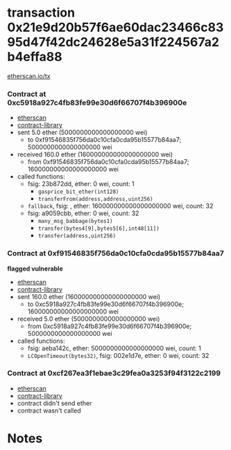 # transaction 0x21e9d20b57f6ae60dac23466c8395d47f42dc24628e5a31f224567a2b4effa88

[etherscan.io/tx](https://etherscan.io/tx/0x21e9d20b57f6ae60dac23466c8395d47f42dc24628e5a31f224567a2b4effa88)


### Contract at 0xc5918a927c4fb83fe99e30d6f66707f4b396900e

* [etherscan](https://etherscan.io/address/0xc5918a927c4fb83fe99e30d6f66707f4b396900e)
* [contract-library](https://contract-library.com/contracts/Ethereum/c5918a927c4fb83fe99e30d6f66707f4b396900e)
* sent 5.0 ether (5000000000000000000 wei)
    * to 0xf91546835f756da0c10cfa0cda95b15577b84aa7; 5000000000000000000 wei
* received 160.0 ether (160000000000000000000 wei)
    * from 0xf91546835f756da0c10cfa0cda95b15577b84aa7; 160000000000000000000 wei
* called functions:
    * fsig: 23b872dd, ether: 0 wei, count: 1
        * `gasprice_bit_ether(int128)`
        * `transferFrom(address,address,uint256)`
    * `fallback`, fsig: , ether: 160000000000000000000 wei, count: 32
    * fsig: a9059cbb, ether: 0 wei, count: 32
        * `many_msg_babbage(bytes1)`
        * `transfer(bytes4[9],bytes5[6],int48[11])`
        * `transfer(address,uint256)`


### Contract at 0xf91546835f756da0c10cfa0cda95b15577b84aa7

**flagged vulnerable**

* [etherscan](https://etherscan.io/address/0xf91546835f756da0c10cfa0cda95b15577b84aa7)
* [contract-library](https://contract-library.com/contracts/Ethereum/f91546835f756da0c10cfa0cda95b15577b84aa7)
* sent 160.0 ether (160000000000000000000 wei)
    * to 0xc5918a927c4fb83fe99e30d6f66707f4b396900e; 160000000000000000000 wei
* received 5.0 ether (5000000000000000000 wei)
    * from 0xc5918a927c4fb83fe99e30d6f66707f4b396900e; 5000000000000000000 wei
* called functions:
    * fsig: aeba142c, ether: 5000000000000000000 wei, count: 1
    * `LCOpenTimeout(bytes32)`, fsig: 002e1d7e, ether: 0 wei, count: 32


### Contract at 0xcf267ea3f1ebae3c29fea0a3253f94f3122c2199

* [etherscan](https://etherscan.io/address/0xcf267ea3f1ebae3c29fea0a3253f94f3122c2199)
* [contract-library](https://contract-library.com/contracts/Ethereum/cf267ea3f1ebae3c29fea0a3253f94f3122c2199)
* contract didn't send ether
* contract wasn't called

# Notes


